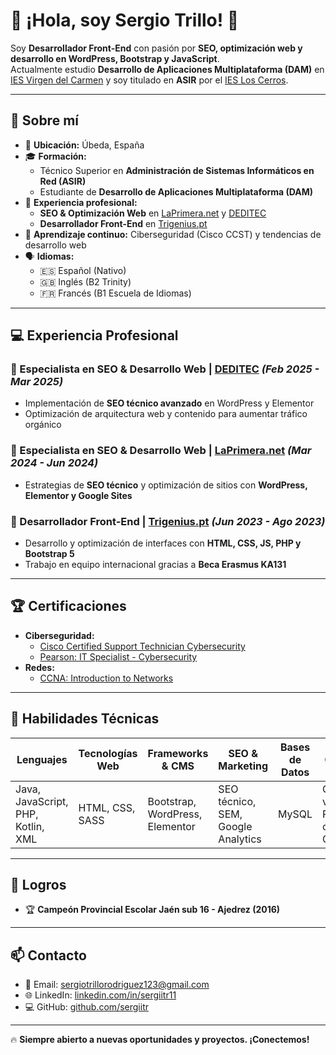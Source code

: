 # 🚀 ¡Hola, soy Sergio Trillo! 👋

Soy **Desarrollador Front-End** con pasión por **SEO, optimización web y desarrollo en WordPress, Bootstrap y JavaScript**.  
Actualmente estudio **Desarrollo de Aplicaciones Multiplataforma (DAM)** en [IES Virgen del Carmen](https://www.iesvirgendelcarmen.com/) y soy titulado en **ASIR** por el [IES Los Cerros](https://loscerros.org/).

---

## 🎯 Sobre mí

- 📍 **Ubicación:** Úbeda, España  
- 🎓 **Formación:**  
  - Técnico Superior en **Administración de Sistemas Informáticos en Red (ASIR)**  
  - Estudiante de **Desarrollo de Aplicaciones Multiplataforma (DAM)**  
- 💼 **Experiencia profesional:**  
  - **SEO & Optimización Web** en [LaPrimera.net](https://laprimera.net/) y [DEDITEC](https://deditec.es/)  
  - **Desarrollador Front-End** en [Trigenius.pt](https://www.trigenius.pt/)  
- 🚀 **Aprendizaje continuo:** Ciberseguridad (Cisco CCST) y tendencias de desarrollo web  
- 🗣 **Idiomas:**  
  - 🇪🇸 Español (Nativo)  
  - 🇬🇧 Inglés (B2 Trinity)  
  - 🇫🇷 Francés (B1 Escuela de Idiomas)  

---

## 💻 Experiencia Profesional

### 📌 Especialista en SEO & Desarrollo Web | [DEDITEC](https://deditec.es/) *(Feb 2025 - Mar 2025)*
- Implementación de **SEO técnico avanzado** en WordPress y Elementor  
- Optimización de arquitectura web y contenido para aumentar tráfico orgánico  

### 📌 Especialista en SEO & Desarrollo Web | [LaPrimera.net](https://laprimera.net/) *(Mar 2024 - Jun 2024)*
- Estrategias de **SEO técnico** y optimización de sitios con **WordPress, Elementor y Google Sites**  

### 📌 Desarrollador Front-End | [Trigenius.pt](https://www.trigenius.pt/) *(Jun 2023 - Ago 2023)*
- Desarrollo y optimización de interfaces con **HTML, CSS, JS, PHP y Bootstrap 5**  
- Trabajo en equipo internacional gracias a **Beca Erasmus KA131**  

---

## 🏆 Certificaciones

- **Ciberseguridad:**  
  - [Cisco Certified Support Technician Cybersecurity](https://www.certiport.com/portal/Pages/PrintTranscriptInfo.aspx?action=Cert&id=515&cvid=G/TnimhjPJvs+KpOXscAew==)  
  - [Pearson: IT Specialist - Cybersecurity](https://www.credly.com/badges/5305dd55-9527-4832-8106-5a5a2b301bdc)  
- **Redes:**  
  - [CCNA: Introduction to Networks](https://www.credly.com/badges/effc68f1-e9f6-49b6-9509-5de2178fd580/linked_in_profile)  

---

## 🔧 Habilidades Técnicas

| Lenguajes | Tecnologías Web | Frameworks & CMS | SEO & Marketing | Bases de Datos | Ciberseguridad |
|-----------|----------------|-----------------|----------------|----------------|----------------|
| Java, JavaScript, PHP, Kotlin, XML | HTML, CSS, SASS | Bootstrap, WordPress, Elementor | SEO técnico, SEM, Google Analytics | MySQL | Gestión de vulnerabilidades, Protección contra ataques, CCST |

---

## 🏅 Logros

- 🏆 **Campeón Provincial Escolar Jaén sub 16 - Ajedrez (2016)**  

---

## 📫 Contacto

- 📧 Email: [sergiotrillorodriguez123@gmail.com](mailto:sergiotrillorodriguez123@gmail.com)  
- 🌐 LinkedIn: [linkedin.com/in/sergiitr11](https://www.linkedin.com/in/sergiitr11)  
- 💻 GitHub: [github.com/sergiitr](https://github.com/sergiitr)  

---

🔥 **Siempre abierto a nuevas oportunidades y proyectos. ¡Conectemos!**
